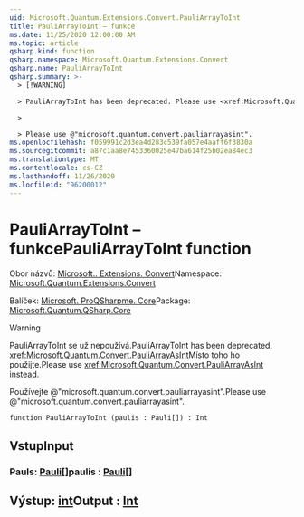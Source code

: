 ```yaml
---
uid: Microsoft.Quantum.Extensions.Convert.PauliArrayToInt
title: PauliArrayToInt – funkce
ms.date: 11/25/2020 12:00:00 AM
ms.topic: article
qsharp.kind: function
qsharp.namespace: Microsoft.Quantum.Extensions.Convert
qsharp.name: PauliArrayToInt
qsharp.summary: >-
  > [!WARNING]

  > PauliArrayToInt has been deprecated. Please use <xref:Microsoft.Quantum.Convert.PauliArrayAsInt> instead.

  >

  > Please use @"microsoft.quantum.convert.pauliarrayasint".
ms.openlocfilehash: f059991c2d3ea4d283c539fa057e4aaff6f3830a
ms.sourcegitcommit: a87c1aa8e7453360025e47ba614f25b02ea84ec3
ms.translationtype: MT
ms.contentlocale: cs-CZ
ms.lasthandoff: 11/26/2020
ms.locfileid: "96200012"
---
```

# <a name="pauliarraytoint-function"></a><span data-ttu-id="e2967-102">PauliArrayToInt – funkce</span><span class="sxs-lookup"><span data-stu-id="e2967-102">PauliArrayToInt function</span></span>

<span data-ttu-id="e2967-103">Obor názvů: [Microsoft.. Extensions. Convert](xref:Microsoft.Quantum.Extensions.Convert)</span><span class="sxs-lookup"><span data-stu-id="e2967-103">Namespace: [Microsoft.Quantum.Extensions.Convert](xref:Microsoft.Quantum.Extensions.Convert)</span></span>

<span data-ttu-id="e2967-104">Balíček: [Microsoft. ProQSharpme. Core](https://nuget.org/packages/Microsoft.Quantum.QSharp.Core)</span><span class="sxs-lookup"><span data-stu-id="e2967-104">Package: [Microsoft.Quantum.QSharp.Core](https://nuget.org/packages/Microsoft.Quantum.QSharp.Core)</span></span>


> [!WARNING]
> <span data-ttu-id="e2967-105">PauliArrayToInt se už nepoužívá.</span><span class="sxs-lookup"><span data-stu-id="e2967-105">PauliArrayToInt has been deprecated.</span></span> <span data-ttu-id="e2967-106"><xref:Microsoft.Quantum.Convert.PauliArrayAsInt>Místo toho ho použijte.</span><span class="sxs-lookup"><span data-stu-id="e2967-106">Please use <xref:Microsoft.Quantum.Convert.PauliArrayAsInt> instead.</span></span>
>
> <span data-ttu-id="e2967-107">Používejte @"microsoft.quantum.convert.pauliarrayasint".</span><span class="sxs-lookup"><span data-stu-id="e2967-107">Please use @"microsoft.quantum.convert.pauliarrayasint".</span></span>



```qsharp
function PauliArrayToInt (paulis : Pauli[]) : Int
```


## <a name="input"></a><span data-ttu-id="e2967-108">Vstup</span><span class="sxs-lookup"><span data-stu-id="e2967-108">Input</span></span>

### <a name="paulis--pauli"></a><span data-ttu-id="e2967-109">Pauls: [Pauli](xref:microsoft.quantum.lang-ref.pauli)[]</span><span class="sxs-lookup"><span data-stu-id="e2967-109">paulis : [Pauli](xref:microsoft.quantum.lang-ref.pauli)[]</span></span>





## <a name="output--int"></a><span data-ttu-id="e2967-110">Výstup: [int](xref:microsoft.quantum.lang-ref.int)</span><span class="sxs-lookup"><span data-stu-id="e2967-110">Output : [Int](xref:microsoft.quantum.lang-ref.int)</span></span>

